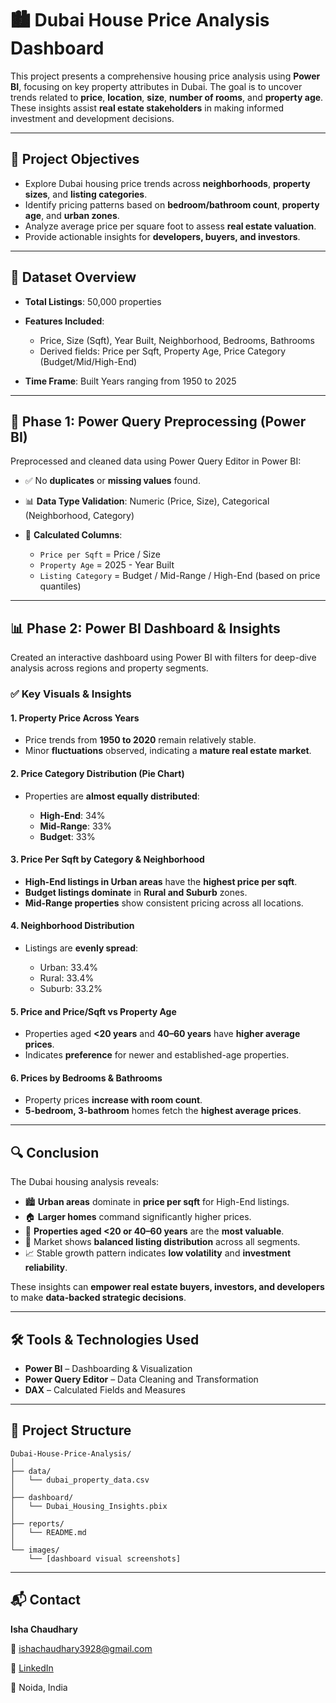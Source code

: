 # 🏙️ Dubai House Price Analysis Dashboard

This project presents a comprehensive housing price analysis using **Power BI**, focusing on key property attributes in Dubai. The goal is to uncover trends related to **price**, **location**, **size**, **number of rooms**, and **property age**. These insights assist **real estate stakeholders** in making informed investment and development decisions.

---

## 📌 Project Objectives

* Explore Dubai housing price trends across **neighborhoods**, **property sizes**, and **listing categories**.
* Identify pricing patterns based on **bedroom/bathroom count**, **property age**, and **urban zones**.
* Analyze average price per square foot to assess **real estate valuation**.
* Provide actionable insights for **developers, buyers, and investors**.

---

## 🧾 Dataset Overview

* **Total Listings**: 50,000 properties
* **Features Included**:

  * Price, Size (Sqft), Year Built, Neighborhood, Bedrooms, Bathrooms
  * Derived fields: Price per Sqft, Property Age, Price Category (Budget/Mid/High-End)
* **Time Frame**: Built Years ranging from 1950 to 2025

---

## 🧮 Phase 1: Power Query Preprocessing (Power BI)

Preprocessed and cleaned data using Power Query Editor in Power BI:

* ✅ No **duplicates** or **missing values** found.
* 📊 **Data Type Validation**: Numeric (Price, Size), Categorical (Neighborhood, Category)
* 📐 **Calculated Columns**:

  * `Price per Sqft` = Price / Size
  * `Property Age` = 2025 - Year Built
  * `Listing Category` = Budget / Mid-Range / High-End (based on price quantiles)

---
## 📊 Phase 2: Power BI Dashboard & Insights
Created an interactive dashboard using Power BI with filters for deep-dive analysis across regions and property segments.


### ✅ Key Visuals & Insights

#### 1. Property Price Across Years

* Price trends from **1950 to 2020** remain relatively stable.
* Minor **fluctuations** observed, indicating a **mature real estate market**.

#### 2. Price Category Distribution (Pie Chart)

* Properties are **almost equally distributed**:

  * **High-End**: 34%
  * **Mid-Range**: 33%
  * **Budget**: 33%

#### 3. Price Per Sqft by Category & Neighborhood

* **High-End listings in Urban areas** have the **highest price per sqft**.
* **Budget listings dominate** in **Rural and Suburb** zones.
* **Mid-Range properties** show consistent pricing across all locations.

#### 4. Neighborhood Distribution

* Listings are **evenly spread**:

  * Urban: 33.4%
  * Rural: 33.4%
  * Suburb: 33.2%

#### 5. Price and Price/Sqft vs Property Age

* Properties aged **<20 years** and **40–60 years** have **higher average prices**.
* Indicates **preference** for newer and established-age properties.

#### 6. Prices by Bedrooms & Bathrooms

* Property prices **increase with room count**.
* **5-bedroom, 3-bathroom** homes fetch the **highest average prices**.

---

## 🔍 Conclusion

The Dubai housing analysis reveals:

* 🏙️ **Urban areas** dominate in **price per sqft** for High-End listings.
* 🏠 **Larger homes** command significantly higher prices.
* 🧱 **Properties aged <20 or 40–60 years** are the **most valuable**.
* 💸 Market shows **balanced listing distribution** across all segments.
* 📈 Stable growth pattern indicates **low volatility** and **investment reliability**.

These insights can **empower real estate buyers, investors, and developers** to make **data-backed strategic decisions**.

---

## 🛠️ Tools & Technologies Used

* **Power BI** – Dashboarding & Visualization
* **Power Query Editor** – Data Cleaning and Transformation
* **DAX** – Calculated Fields and Measures

---

## 📁 Project Structure

```
Dubai-House-Price-Analysis/
│
├── data/
│   └── dubai_property_data.csv
│
├── dashboard/
│   └── Dubai_Housing_Insights.pbix
│
├── reports/
│   └── README.md
│
└── images/
    └── [dashboard visual screenshots]
```

---

## 📬 Contact

**Isha Chaudhary**

📧 [ishachaudhary3928@gmail.com](mailto:ishachaudhary3928@gmail.com)

🔗 [LinkedIn](https://www.linkedin.com/in/ishachaudhary18)

📍 Noida, India


